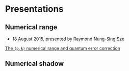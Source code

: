 # Presentations

## Numerical range

* 18 August 2015, presented by Raymond Nung-Sing Sze

[The ``(p,k)`` numerical range and quantum error
correction](assets/pdf/talk-wqmnr.pdf)

## Numerical shadow
